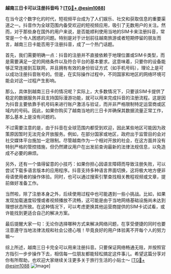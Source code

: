 **越南三日卡可以注册抖音吗？[[TG💪+ @esim1088](https://t.me/s/esim1088)]**

在当今这个数字化的时代，短视频平台成为了人们娱乐、社交和获取信息的重要渠道之一。抖音作为全球范围内备受欢迎的短视频应用，吸引了无数用户的关注。然而，对于那些身在国外的用户来说，是否能顺利使用当地的SIM卡来注册抖音，常常是一个令人困惑的问题。特别是对于计划前往越南旅游或者短期停留的朋友而言，越南三日卡能否用于注册抖音，成了一个热门话题。

首先，我们需要明确一点：抖音的注册并不直接依赖于地理位置或SIM卡类型，而是需要满足一定的网络条件以及符合平台的基本要求。这意味着，只要你的设备能够正常连接到互联网，并且拥有有效的身份验证方式（如手机号码），理论上是可以成功注册抖音账号的。但是，在实际操作过程中，不同国家和地区的网络环境可能会对这一过程产生影响。

那么，具体到越南三日卡的情况呢？实际上，大多数情况下，只要该SIM卡提供了稳定的数据服务并且支持国际漫游功能，就可以用来完成抖音的注册流程。这是因为抖音主要依靠手机号码来进行账户激活与验证，而并非严格限制特定运营商或区域内的号码。因此，如果你购买了越南当地的三日卡并确保其数据流量正常工作，那么基本上是没有问题的。

不过需要注意的是，由于抖音在全球范围内都受到欢迎，因此某些地区可能因为政策原因暂时无法完全开放服务。例如，在部分国家或地区，政府出于监管目的会对社交媒体平台施加一定限制。尽管越南作为一个相对开放的社会，在这方面并没有特别严格的管控措施，但仍然建议用户在出发前查询最新的法律法规信息，以免造成不必要的麻烦。

另外，还有一个值得留意的小技巧：如果你担心因语言障碍而导致注册失败，可以尝试下载多语言版本的应用程序。抖音支持多种语言界面切换，这将极大地方便非母语使用者的操作体验。同时，也可以通过搜索引擎查找相关教程视频或文章，提前做好准备工作。

当然啦，除了注册本身之外，后续使用过程中也可能遇到一些小挑战。比如，如果发现加载速度较慢或者视频播放不流畅，这可能是由于当地网络基础设施尚未达到理想状态所致。在这种情况下，可以考虑更换其他运营商提供的SIM卡试试看，或许能找到更适合自己的解决方案。

最后提醒大家一句：无论你选择哪种方式来解决网络问题，在享受便捷的同时也要注意遵守当地法律法规和社会公德心哦！毕竟良好的用户体验离不开每个人的努力嘛～

综上所述，越南三日卡完全可以用来注册抖音。只要保证网络畅通无阻，并按照官方指引一步步操作下去，相信每一位朋友都能轻松搞定这件事儿。希望这篇分享对你有所帮助，也欢迎大家继续关注更多关于旅行生活的小贴士～ [[TG💪+ @esim1088](https://t.me/s/esim1088) ![Image](https://i.postimg.cc/4NQfJmqS/Snipaste-2025-05-13-00-14-12.png)]